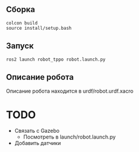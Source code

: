 ## Сборка
```
colcon build
source install/setup.bash
```
## Запуск
```
ros2 launch robot_tppo robot.launch.py
```
## Описание робота 
Описание робота находится в urdf/robot.urdf.xacro

# TODO
- Связать с Gazebo
  - Посмотреть в launch/robot.launch.py
- Добавить датчики
